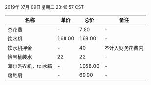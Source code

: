 2019年 07月 09日 星期二 23:46:57 CST

|名称|单价|总价|备注|
| ------ | ------ | ------ | ------ |
|总花费|-|7.80|-|
|饮水机|168.00|168.00|-|
|饮水机押金|-|40|不计入财务花费内|
|怡宝桶装水|22|22|-|
|海尔洗衣机，tcl冰箱|-|1058.00|-|
|落地扇|-|69.90|-|
